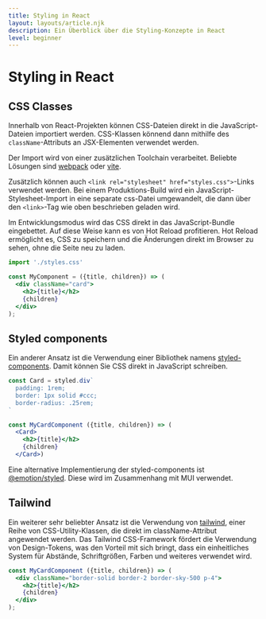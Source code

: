 ```yaml
---
title: Styling in React
layout: layouts/article.njk
description: Ein Überblick über die Styling-Konzepte in React
level: beginner
---
```

# Styling in React

## CSS Classes

Innerhalb von React-Projekten können CSS-Dateien direkt in die JavaScript-Dateien importiert werden. 
CSS-Klassen könnend dann mithilfe des `className`-Attributs an JSX-Elementen verwendet werden.

Der Import wird von einer zusätzlichen Toolchain verarbeitet. Beliebte Lösungen sind [webpack](https://webpack.js.org) oder [vite](https://vitejs.dev). 

Zusätzlich können auch `<link rel="stylesheet" href="styles.css">`-Links verwendet werden. Bei einem Produktions-Build wird ein JavaScript-Stylesheet-Import in eine separate css-Datei umgewandelt, die dann über den `<link>`-Tag wie oben beschrieben geladen wird.

Im Entwicklungsmodus wird das CSS direkt in das JavaScript-Bundle eingebettet. Auf diese Weise kann es von Hot Reload profitieren. Hot Reload ermöglicht es, CSS zu speichern und die Änderungen direkt im Browser zu sehen, ohne die Seite neu zu laden.

```jsx
import './styles.css'

const MyComponent = ({title, children}) => (
  <div className="card">
    <h2>{title}</h2>
    {children}
  </div>
);
```

## Styled components

Ein anderer Ansatz ist die Verwendung einer Bibliothek namens [styled-components](https://styled-components.com/). Damit können Sie CSS direkt in JavaScript schreiben. 

```jsx
const Card = styled.div`
  padding: 1rem;
  border: 1px solid #ccc;
  border-radius: .25rem;
`

const MyCardComponent ({title, children}) => (
  <Card>
    <h2>{title}</h2>
    {children}
  </Card>)
```

Eine alternative Implementierung der styled-components ist [@emotion/styled](https://emotion.sh/docs/styled). Diese wird im Zusammenhang mit MUI verwendet.

## Tailwind

Ein weiterer sehr beliebter Ansatz ist die Verwendung von [tailwind](https://tailwindcss.com), einer Reihe von CSS-Utility-Klassen, die direkt im className-Attribut angewendet werden. Das Tailwind CSS-Framework fördert die Verwendung von Design-Tokens, was den Vorteil mit sich bringt, dass ein
einheitliches System für Abstände, Schriftgrößen, Farben und weiteres verwendet wird.

```jsx
const MyCardComponent ({title, children}) => (
  <div className="border-solid border-2 border-sky-500 p-4">
    <h2>{title}</h2>
    {children}
  </div>
);
```